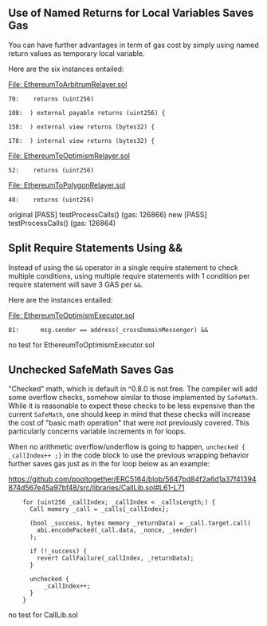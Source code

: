 ## Use of Named Returns for Local Variables Saves Gas
You can have further advantages in term of gas cost by simply using named return values as temporary local variable. 

Here are the six instances entailed:

[File: EthereumToArbitrumRelayer.sol](https://github.com/pooltogether/ERC5164/blob/5647bd84f2a6d1a37f41394874d567e45a97bf48/src/ethereum-arbitrum/EthereumToArbitrumRelayer.sol)

```
70:    returns (uint256)

108:  ) external payable returns (uint256) {

158:  ) external view returns (bytes32) {

178:  ) internal view returns (bytes32) {
```
[File: EthereumToOptimismRelayer.sol](https://github.com/pooltogether/ERC5164/blob/5647bd84f2a6d1a37f41394874d567e45a97bf48/src/ethereum-optimism/EthereumToOptimismRelayer.sol)

```
52:    returns (uint256)
```
[File: EthereumToPolygonRelayer.sol](https://github.com/pooltogether/ERC5164/blob/5647bd84f2a6d1a37f41394874d567e45a97bf48/src/ethereum-polygon/EthereumToPolygonRelayer.sol)

```
48:    returns (uint256)
```
original
[PASS] testProcessCalls() (gas: 126866)
new
[PASS] testProcessCalls() (gas: 126864)
## Split Require Statements Using &&
Instead of using the `&&` operator in a single require statement to check multiple conditions, using multiple require statements with 1 condition per require statement will save 3 GAS per `&&`. 

Here are the instances entailed:

[File: EthereumToOptimismExecutor.sol](https://github.com/pooltogether/ERC5164/blob/5647bd84f2a6d1a37f41394874d567e45a97bf48/src/ethereum-optimism/EthereumToOptimismExecutor.sol)

```
81:      msg.sender == address(_crossDomainMessenger) &&
```

no test for EthereumToOptimismExecutor.sol

## Unchecked SafeMath Saves Gas
"Checked" math, which is default in ^0.8.0 is not free. The compiler will add some overflow checks, somehow similar to those implemented by `SafeMath`. While it is reasonable to expect these checks to be less expensive than the current `SafeMath`, one should keep in mind that these checks will increase the cost of "basic math operation" that were not previously covered. This particularly concerns variable increments in for loops.

When no arithmetic overflow/underflow is going to happen, `unchecked { _callIndex++ ;}` in the code block to use the previous wrapping behavior further saves gas just as in the for loop below as an example:

https://github.com/pooltogether/ERC5164/blob/5647bd84f2a6d1a37f41394874d567e45a97bf48/src/libraries/CallLib.sol#L61-L71

```
    for (uint256 _callIndex; _callIndex < _callsLength;) {
      Call memory _call = _calls[_callIndex];

      (bool _success, bytes memory _returnData) = _call.target.call(
        abi.encodePacked(_call.data, _nonce, _sender)
      );

      if (!_success) {
        revert CallFailure(_callIndex, _returnData);
      }

      unchecked {
          _callIndex++;
      }
    }
```
no test for CallLib.sol
